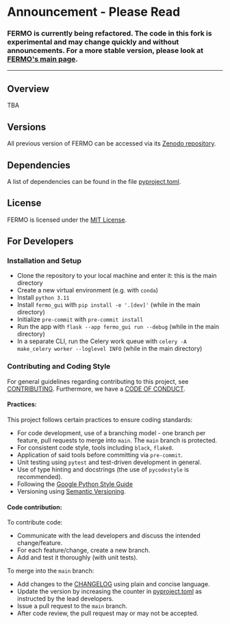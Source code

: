 Announcement - Please Read
============
### FERMO is currently being refactored. The code in this fork is experimental and may change quickly and without announcements. For a more stable version, please look at [FERMO's main page](https://github.com/mmzdouc/fermo).

---

## Overview

TBA

## Versions

All previous version of FERMO can be accessed via its [Zenodo repository](https://zenodo.org/doi/10.5281/zenodo.7565700).

## Dependencies

A list of dependencies can be found in the file [pyproject.toml](pyproject.toml).

## License

FERMO is licensed under the [MIT License](LICENSE.md).

## For Developers

### Installation and Setup

- Clone the repository to your local machine and enter it: this is the main directory
- Create a new virtual environment (e.g. with `conda`)
- Install `python 3.11`
- Install `fermo_gui` with `pip install -e '.[dev]'` (while in the main directory)
- Initialize `pre-commit` with `pre-commit install`
- Run the app with `flask --app fermo_gui run --debug` (while in the main directory)
- In a separate CLI, run the Celery work queue with `celery -A make_celery worker
  --loglevel INFO` (while in the main directory)

### Contributing and Coding Style

For general guidelines regarding contributing to this project, see [CONTRIBUTING](CONTRIBUTING.md).
Furthermore, we have a [CODE OF CONDUCT](CODE_OF_CONDUCT.md).

#### Practices:

This project follows certain practices to ensure coding standards:
- For code development, use of a branching model - one branch per feature, pull
  requests to merge into `main`. The `main` branch is protected.
- For consistent code style, tools including `black`, `flake8`.
- Application of said tools before committing via `pre-commit`.
- Unit testing using `pytest` and test-driven development in general.
- Use of type hinting and docstrings (the use of `pycodestyle` is recommended).
- Following the [Google Python Style Guide](https://google.github.io/styleguide/pyguide.html)
- Versioning using [Semantic Versioning](http://semver.org/).

#### Code contribution:

To contribute code:
- Communicate with the lead developers and discuss the intended change/feature.
- For each feature/change, create a new branch.
- Add and test it thoroughly (with unit tests).

To merge into the `main` branch:
- Add changes to the [CHANGELOG](CHANGELOG.md) using plain and concise language.
- Update the version by increasing the counter in [pyproject.toml](pyproject.toml)
  as instructed by the lead developers.
- Issue a pull request to the `main` branch.
- After code review, the pull request may or may not be accepted.

